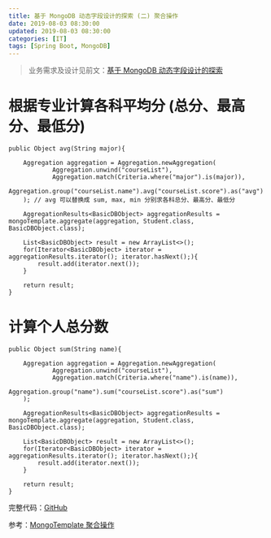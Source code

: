 ```yaml
---
title: 基于 MongoDB 动态字段设计的探索 (二) 聚合操作
date: 2019-08-03 08:30:00
updated: 2019-08-03 08:30:00
categories: [IT]
tags: [Spring Boot, MongoDB]
---
```


> 业务需求及设计见前文：[基于 MongoDB 动态字段设计的探索](https://victor.karonda.com/2019/08/2088-dynamic-schema-use-mongodb/)

# 根据专业计算各科平均分 (总分、最高分、最低分)

```
public Object avg(String major){

    Aggregation aggregation = Aggregation.newAggregation(
            Aggregation.unwind("courseList"),
            Aggregation.match(Criteria.where("major").is(major)),
            Aggregation.group("courseList.name").avg("courseList.score").as("avg")
    ); // avg 可以替换成 sum, max, min 分别求各科总分、最高分、最低分

    AggregationResults<BasicDBObject> aggregationResults = mongoTemplate.aggregate(aggregation, Student.class, BasicDBObject.class);

    List<BasicDBObject> result = new ArrayList<>();
    for(Iterator<BasicDBObject> iterator = aggregationResults.iterator(); iterator.hasNext();){
        result.add(iterator.next());
    }

    return result;
}
```

# 计算个人总分数

```
public Object sum(String name){

    Aggregation aggregation = Aggregation.newAggregation(
            Aggregation.unwind("courseList"),
            Aggregation.match(Criteria.where("name").is(name)),
            Aggregation.group("name").sum("courseList.score").as("sum")
    );

    AggregationResults<BasicDBObject> aggregationResults = mongoTemplate.aggregate(aggregation, Student.class, BasicDBObject.class);

    List<BasicDBObject> result = new ArrayList<>();
    for(Iterator<BasicDBObject> iterator = aggregationResults.iterator(); iterator.hasNext();){
        result.add(iterator.next());
    }

    return result;
}
```

完整代码：[GitHub](https://github.com/VictorBu/code-snippet/tree/master/java/spring-boot-2-mongodb)

参考：[MongoTemplate 聚合操作](https://blog.csdn.net/ruoguan_jishou/article/details/79289369)
